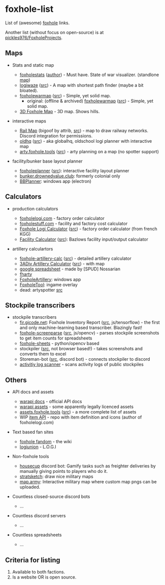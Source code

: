 # foxhole-list
List of (awesome) [foxhole](https://foxholegame.com) links. 

Another list (without focus on open-source) is at [pickles976/FoxholeProjects](https://github.com/pickles976/FoxholeProjects).

## Maps

- Stats and static map
  - [foxholestats](https://foxholestats.com) ([author](https://github.com/hayden-t)) - Must have. State of war visualizer. (standlone [map](https://foxholestats.com/drawLeaflet.php))
  - [logiwaze](https://logiwaze.com) ([src](https://github.com/NoUDerp/logiwaze)) - A map with shortest path finder (maybe a bit bloated).
  - [foxholewarmap](https://warmap.pogobanane.de/map/) ([src](https://github.com/pogobanane/foxhole-war-map)) - Simple, yet solid map.
    - original: (offline & archived) [foxholewarmap](https://foxholeglobal.com/map/) ([src](https://github.com/Sethfire/foxhole-war-map)) - Simple, yet solid map.
  - [3D Foxhole Map](https://foxholemap3d.app/) - 3D map. Shows hills.

- interactive maps
  - [Rail Map](https://bigoof.attrib.org) (bigoof by attrib, [src](https://github.com/attrib/foxhole-map-annotate)) - map to draw railway networks. Discord integration for permissions. 
  - [oldhq](https://oldhq.3sp-foxhole.de) ([src](https://github.com/illmaren/FHGHQ)) - aka globalhq, oldschool logi planner with interactive map
  - [arty.foxhole.tools](https://arty.foxhole.tools) ([src](https://github.com/foxholetools/arty)) - arty planning on a map (no spotter support)

- facility/bunker base layout planner
  - [foxholeplanner](https://foxholeplanner.com/) ([src](https://github.com/brandon-ray/foxhole-facility-planner)): interactive facility layout planner
  - [bunker.drownedvalue.club](https://bunker.drownedvale.club/): formerly colonial only
  - [BBPlanner](https://drive.google.com/drive/folders/1tipiHk_YcpDaffhI1PEF7n6kdPXkPIvS): windows app (electron)

## Calculators

- production calculators
  - [foxholelogi.com](https://foxholelogi.com) - factory order calculator
  - [foxholestuff.com](https://www.foxholestuff.com/) - facility and factory cost calculator
  - [Foxhole Logi Calculator](https://nicolasbarlogis.github.io/foxhole-logi-calculator/) ([src](https://github.com/NicolasBarlogis/foxhole-logi-calculator)) - factory order calculator (from french KGG)
  - [Facility Calculator](https://mrbazlow.github.io/CalcSite/) ([src](https://github.com/MrBazlow/CalcSite)): Bazlows facility input/output calculator

- artillery calculartors
  - [foxhole-artillery-calc](https://earthgrazer.github.io/foxhole-artillery-calc/) ([src](https://github.com/earthgrazer/foxhole-artillery-calc)) - detailed artillery calculator
  - [3ADiv Artillery Calculator](https://albert-b-b.github.io/ArtilleryCalc/) ([src](https://github.com/Albert-B-B/ArtilleryCalc)) - with map
  - [google spreadsheet](https://docs.google.com/spreadsheets/d/1P1KsFkE-As31V9e60sQyTx5ZcJJrlP0kPgHVDKJ-4r8/edit?usp=sharing) - made by [SPUD] Nossarian
  - [fharty](https://fharty.com/)
  - [FoxholeArtillery](https://github.com/XeniacDev/FoxholeArtillery-Windows): windows app
  - [FoxholeTool](https://github.com/mmaenz/FoxholeTool): ingame overlay
  - dead: artyspotter [src](https://github.com/acidtib/artyspotter)

## Stockpile transcribers

- stockpile transcribers
  - [fir.gicode.net](https://fir.gicode.net/): Foxhole Inventory Report ([src](https://github.com/GICodeWarrior/fir), js/tensorflow) - the first and only machine-learning based transcriber. Blazingly fast!
  - [foxhole-screenparse](https://pogobanane.de/foxhole-screenparse/) ([src](https://github.com/pogobanane/foxhole-screenparse), js/opencv) - parses stockpile screenshots to get item counts for spreadsheets
  - [foxhole-sheets](https://github.com/miles-igd/foxhole-sheets) - python/opencv based 
  - stockpiler ([src](https://github.com/tehruttiger/Stockpiler), not browser based!) - takes screenshots and converts them to excel
  - Storeman-bot ([src](https://github.com/Tkaixiang/Storeman-Bot), discord bot) - connects stockpiler to discord
  - [activitiy log scanner](https://github.com/Stephen001/activity-log-scanner) - scans activity logs of public stockpiles

## Others

- API docs and assets
  - [warapi docs](https://github.com/clapfoot/warapi) - official API docs
  - [warapi assets](https://github.com/the-fellowship-of-the-warapi/Assets) - some apparently legally licenced assets
  - [assets.foxhole.tools](https://assets.foxhole.tools) ([src](https://github.com/foxholetools/assets)) - a more complete list of assets
  - WIP [item API](https://github.com/joshuaHallee/foxhole-item-api) - repo with item definition and icons (author of foxholelogi.com)

- Text based fan sites
  - [foxhole fandom](https://foxhole.fandom.com) - the wiki
  - [logiunion](https://logiunion.com) - L.O.G.I

- Non-foxhole tools
  - [housecup](https://housecup.gg) discord bot: Gamify tasks such as freighter deliveries by manually giving points to players who do it. 
  - [stratsketch](https://stratsketch.com/): draw nice military maps
  - [map.army](https://www.map.army/): Interactive military map where custom map pngs can be uploaded.

- Countless closed-source discord bots
  - ...

- Countless discord servers
  - ...
  
- Countless spreadsheets
  - ...

## Criteria for listing

1. Available to both factions.
2. Is a website OR is open source.
